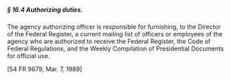 ##### § 16.4 Authorizing duties. #####

The agency authorizing officer is responsible for furnishing, to the Director of the Federal Register, a current mailing list of officers or employees of the agency who are authorized to receive the Federal Register, the Code of Federal Regulations, and the Weekly Compilation of Presidential Documents for official use.

[54 FR 9679, Mar. 7, 1989]